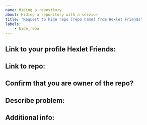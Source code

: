 ```yaml
---
name: Hiding a repository
about: Hiding a repository with a service
title: 'Request to hide repo [repo name] from Hexlet Friends'
labels:
    - hide_repo
---
```


## Link to your profile Hexlet Friends:


## Link to repo:


## Confirm that you are owner of the repo?
<!--- Yes -->


## Describe problem:
<!--- Describe the reason why you want to hide the repository and statistics from the service -->


## Additional info:
<!--- Provide additional details if necessary -->
